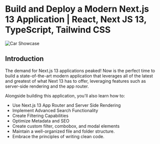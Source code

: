 # Build and Deploy a Modern Next.js 13 Application | React, Next JS 13, TypeScript, Tailwind CSS

![Car Showcase](https://i.ibb.co/GxvFJDZ/Thumbnail.png)

## Introduction

The demand for Next.js 13 applications peaked! Now is the perfect time to build a state-of-the-art modern application that leverages all of the latest and greatest of what Next 13 has to offer, leveraging features such as server-side rendering and the app router.

Alongside building this application, you'll also learn how to:

- Use Next.js 13 App Router and Server Side Rendering
- Implement Advanced Search Functionality
- Create Filtering Capabilities
- Optimize Metadata and SEO
- Create custom filter, combobox, and modal elements
- Maintain a well-organized file and folder structure.
- Embrace the principles of writing clean code.
